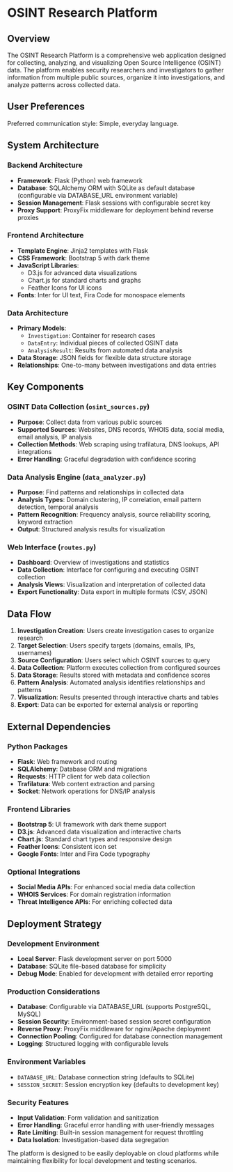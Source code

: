 # OSINT Research Platform

## Overview

The OSINT Research Platform is a comprehensive web application designed for collecting, analyzing, and visualizing Open Source Intelligence (OSINT) data. The platform enables security researchers and investigators to gather information from multiple public sources, organize it into investigations, and analyze patterns across collected data.

## User Preferences

Preferred communication style: Simple, everyday language.

## System Architecture

### Backend Architecture
- **Framework**: Flask (Python) web framework
- **Database**: SQLAlchemy ORM with SQLite as default database (configurable via DATABASE_URL environment variable)
- **Session Management**: Flask sessions with configurable secret key
- **Proxy Support**: ProxyFix middleware for deployment behind reverse proxies

### Frontend Architecture  
- **Template Engine**: Jinja2 templates with Flask
- **CSS Framework**: Bootstrap 5 with dark theme
- **JavaScript Libraries**: 
  - D3.js for advanced data visualizations
  - Chart.js for standard charts and graphs
  - Feather Icons for UI icons
- **Fonts**: Inter for UI text, Fira Code for monospace elements

### Data Architecture
- **Primary Models**:
  - `Investigation`: Container for research cases
  - `DataEntry`: Individual pieces of collected OSINT data
  - `AnalysisResult`: Results from automated data analysis
- **Data Storage**: JSON fields for flexible data structure storage
- **Relationships**: One-to-many between investigations and data entries

## Key Components

### OSINT Data Collection (`osint_sources.py`)
- **Purpose**: Collect data from various public sources
- **Supported Sources**: Websites, DNS records, WHOIS data, social media, email analysis, IP analysis
- **Collection Methods**: Web scraping using trafilatura, DNS lookups, API integrations
- **Error Handling**: Graceful degradation with confidence scoring

### Data Analysis Engine (`data_analyzer.py`)
- **Purpose**: Find patterns and relationships in collected data
- **Analysis Types**: Domain clustering, IP correlation, email pattern detection, temporal analysis
- **Pattern Recognition**: Frequency analysis, source reliability scoring, keyword extraction
- **Output**: Structured analysis results for visualization

### Web Interface (`routes.py`)
- **Dashboard**: Overview of investigations and statistics
- **Data Collection**: Interface for configuring and executing OSINT collection
- **Analysis Views**: Visualization and interpretation of collected data
- **Export Functionality**: Data export in multiple formats (CSV, JSON)

## Data Flow

1. **Investigation Creation**: Users create investigation cases to organize research
2. **Target Selection**: Users specify targets (domains, emails, IPs, usernames)
3. **Source Configuration**: Users select which OSINT sources to query
4. **Data Collection**: Platform executes collection from configured sources
5. **Data Storage**: Results stored with metadata and confidence scores
6. **Pattern Analysis**: Automated analysis identifies relationships and patterns
7. **Visualization**: Results presented through interactive charts and tables
8. **Export**: Data can be exported for external analysis or reporting

## External Dependencies

### Python Packages
- **Flask**: Web framework and routing
- **SQLAlchemy**: Database ORM and migrations
- **Requests**: HTTP client for web data collection
- **Trafilatura**: Web content extraction and parsing
- **Socket**: Network operations for DNS/IP analysis

### Frontend Libraries
- **Bootstrap 5**: UI framework with dark theme support
- **D3.js**: Advanced data visualization and interactive charts
- **Chart.js**: Standard chart types and responsive design
- **Feather Icons**: Consistent icon set
- **Google Fonts**: Inter and Fira Code typography

### Optional Integrations
- **Social Media APIs**: For enhanced social media data collection
- **WHOIS Services**: For domain registration information
- **Threat Intelligence APIs**: For enriching collected data

## Deployment Strategy

### Development Environment
- **Local Server**: Flask development server on port 5000
- **Database**: SQLite file-based database for simplicity
- **Debug Mode**: Enabled for development with detailed error reporting

### Production Considerations
- **Database**: Configurable via DATABASE_URL (supports PostgreSQL, MySQL)
- **Session Security**: Environment-based session secret configuration
- **Reverse Proxy**: ProxyFix middleware for nginx/Apache deployment
- **Connection Pooling**: Configured for database connection management
- **Logging**: Structured logging with configurable levels

### Environment Variables
- `DATABASE_URL`: Database connection string (defaults to SQLite)
- `SESSION_SECRET`: Session encryption key (defaults to development key)

### Security Features
- **Input Validation**: Form validation and sanitization
- **Error Handling**: Graceful error handling with user-friendly messages
- **Rate Limiting**: Built-in session management for request throttling
- **Data Isolation**: Investigation-based data segregation

The platform is designed to be easily deployable on cloud platforms while maintaining flexibility for local development and testing scenarios.